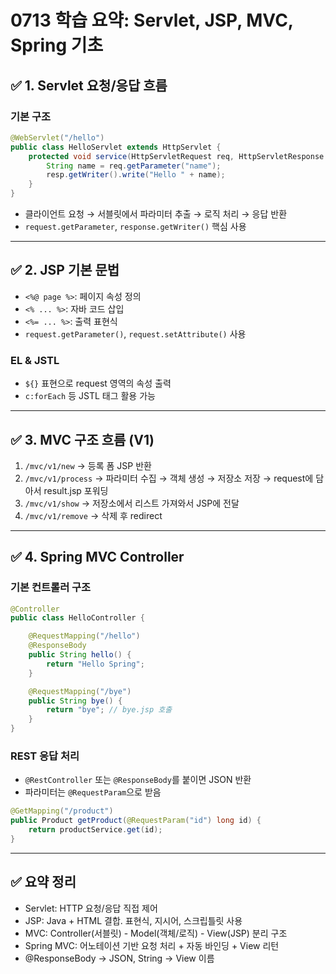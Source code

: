 # 0713 학습 요약: Servlet, JSP, MVC, Spring 기초

## ✅ 1. Servlet 요청/응답 흐름

### 기본 구조

```java
@WebServlet("/hello")
public class HelloServlet extends HttpServlet {
    protected void service(HttpServletRequest req, HttpServletResponse resp) {
        String name = req.getParameter("name");
        resp.getWriter().write("Hello " + name);
    }
}
```

* 클라이언트 요청 → 서블릿에서 파라미터 추출 → 로직 처리 → 응답 반환
* `request.getParameter`, `response.getWriter()` 핵심 사용

---

## ✅ 2. JSP 기본 문법

* `<%@ page %>`: 페이지 속성 정의
* `<% ... %>`: 자바 코드 삽입
* `<%= ... %>`: 출력 표현식
* `request.getParameter()`, `request.setAttribute()` 사용

### EL & JSTL

* `${}` 표현으로 request 영역의 속성 출력
* `c:forEach` 등 JSTL 태그 활용 가능

---

## ✅ 3. MVC 구조 흐름 (V1)

1. `/mvc/v1/new` → 등록 폼 JSP 반환
2. `/mvc/v1/process` → 파라미터 수집 → 객체 생성 → 저장소 저장 → request에 담아서 result.jsp 포워딩
3. `/mvc/v1/show` → 저장소에서 리스트 가져와서 JSP에 전달
4. `/mvc/v1/remove` → 삭제 후 redirect

---

## ✅ 4. Spring MVC Controller

### 기본 컨트롤러 구조

```java
@Controller
public class HelloController {

    @RequestMapping("/hello")
    @ResponseBody
    public String hello() {
        return "Hello Spring";
    }

    @RequestMapping("/bye")
    public String bye() {
        return "bye"; // bye.jsp 호출
    }
}
```

### REST 응답 처리

* `@RestController` 또는 `@ResponseBody`를 붙이면 JSON 반환
* 파라미터는 `@RequestParam`으로 받음

```java
@GetMapping("/product")
public Product getProduct(@RequestParam("id") long id) {
    return productService.get(id);
}
```

---

## ✅ 요약 정리

* Servlet: HTTP 요청/응답 직접 제어
* JSP: Java + HTML 결합. 표현식, 지시어, 스크립틀릿 사용
* MVC: Controller(서블릿) - Model(객체/로직) - View(JSP) 분리 구조
* Spring MVC: 어노테이션 기반 요청 처리 + 자동 바인딩 + View 리턴
* @ResponseBody → JSON, String → View 이름
